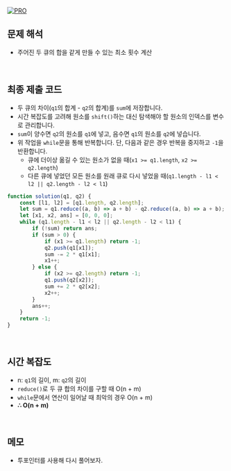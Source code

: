 [![PRO]][Link]

## 문제 해석

-   주어진 두 큐의 합을 같게 만들 수 있는 최소 횟수 계산

<br>

## 최종 제출 코드

-   두 큐의 차이(`q1`의 합계 - `q2`의 합계)를 `sum`에 저장합니다.
-   시간 복잡도를 고려해 원소를 `shift()`하는 대신 탐색해야 할 원소의 인덱스를 변수로 관리합니다.
-   `sum`이 양수면 `q2`의 원소를 `q1`에 넣고, 음수면 `q1`의 원소를 `q2`에 넣습니다.
-   위 작업을 `while`문을 통해 반복합니다. 단, 다음과 같은 경우 반복을 중지하고 `-1`을 반환합니다.
    -   큐에 더이상 옮길 수 있는 원소가 없을 때(`x1 >= q1.length`, `x2 >= q2.length`)
    -   다른 큐에 넣었던 모든 원소를 원래 큐로 다시 넣었을 때(`q1.length - l1 < l2 || q2.length - l2 < l1`)

```js
function solution(q1, q2) {
    const [l1, l2] = [q1.length, q2.length];
    let sum = q1.reduce((a, b) => a + b) - q2.reduce((a, b) => a + b);
    let [x1, x2, ans] = [0, 0, 0];
    while (q1.length - l1 < l2 || q2.length - l2 < l1) {
        if (!sum) return ans;
        if (sum > 0) {
            if (x1 >= q1.length) return -1;
            q2.push(q1[x1]);
            sum -= 2 * q1[x1];
            x1++;
        } else {
            if (x2 >= q2.length) return -1;
            q1.push(q2[x2]);
            sum += 2 * q2[x2];
            x2++;
        }
        ans++;
    }
    return -1;
}
```

<br>

## 시간 복잡도

-   n: `q1`의 길이, m: `q2`의 길이
-   `reduce()`로 두 큐 합의 차이를 구할 때 O(n + m)
-   `while`문에서 연산이 일어날 때 최악의 경우 O(n + m)
-   **∴ O(n + m)**

<br>

## 메모

-   투포인터를 사용해 다시 풀어보자.

<!---------------------------------------------------------------------------->

[PRO]: https://github.com/GoSSaChin/algorithm-js/assets/107768516/67c43b52-bc3f-4571-a249-5519021afbb0
[Link]: https://school.programmers.co.kr/learn/courses/30/lessons/118667

